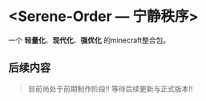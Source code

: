 # <Serene-Order — 宁静秩序>
一个 **轻量化**、**现代化**、**强优化** 的minecraft整合包。
## 后续内容
>目前尚处于前期制作阶段!!
>等待后续更新与正式版本!!
